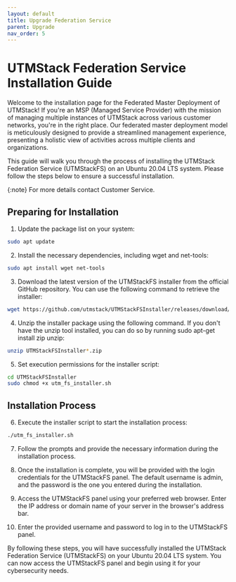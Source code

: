 ```yaml
---
layout: default
title: Upgrade Federation Service
parent: Upgrade
nav_order: 5
---
```


# UTMStack Federation Service Installation Guide

Welcome to the installation page for the Federated Master Deployment of UTMStack! If you're an MSP (Managed Service Provider) with the mission of managing multiple instances of UTMStack across various customer networks, you're in the right place. Our federated master deployment model is meticulously designed to provide a streamlined management experience, presenting a holistic view of activities across multiple clients and organizations.

This guide will walk you through the process of installing the UTMStack Federation Service (UTMStackFS) on an Ubuntu 20.04 LTS system. Please follow the steps below to ensure a successful installation.

{:note}
For more details contact Customer Service.

## Preparing for Installation

1. Update the package list on your system:

```bash
sudo apt update
```

2. Install the necessary dependencies, including wget and net-tools:

``` bash
sudo apt install wget net-tools
```

3. Download the latest version of the UTMStackFS installer from the official GitHub repository. You can use the following command to retrieve the installer:

``` bash
wget https://github.com/utmstack/UTMStackFSInstaller/releases/download/v10.0.0/UTMStackFSInstaller.zip
```

4. Unzip the installer package using the following command. If you don't have the unzip tool installed, you can do so by running sudo apt-get install zip unzip:

``` bash
unzip UTMStackFSInstaller*.zip
```

5. Set execution permissions for the installer script:

``` bash
cd UTMStackFSInstaller
sudo chmod +x utm_fs_installer.sh
```

## Installation Process
6. Execute the installer script to start the installation process:

``` bash
./utm_fs_installer.sh
```

7. Follow the prompts and provide the necessary information during the installation process.

8. Once the installation is complete, you will be provided with the login credentials for the UTMStackFS panel. The default username is admin, and the password is the one you entered during the installation.

9. Access the UTMStackFS panel using your preferred web browser. Enter the IP address or domain name of your server in the browser's address bar.

10. Enter the provided username and password to log in to the UTMStackFS panel.

By following these steps, you will have successfully installed the UTMStack Federation Service (UTMStackFS) on your Ubuntu 20.04 LTS system. You can now access the UTMStackFS panel and begin using it for your cybersecurity needs.